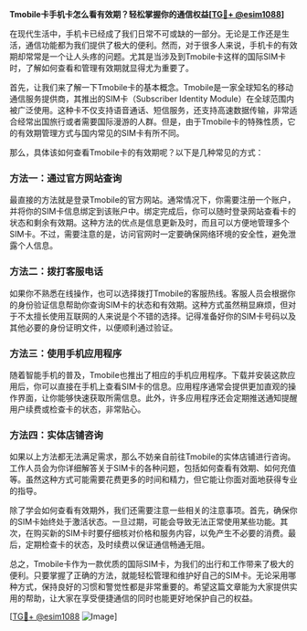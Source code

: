 **Tmobile卡手机卡怎么看有效期？轻松掌握你的通信权益[[TG💪+ @esim1088](https://t.me/s/esim1088)]**

在现代生活中，手机卡已经成了我们日常不可或缺的一部分。无论是工作还是生活，通信功能都为我们提供了极大的便利。然而，对于很多人来说，手机卡的有效期却常常是一个让人头疼的问题。尤其是当涉及到Tmobile卡这样的国际SIM卡时，了解如何查看和管理有效期就显得尤为重要了。

首先，让我们来了解一下Tmobile卡的基本概念。Tmobile是一家全球知名的移动通信服务提供商，其推出的SIM卡（Subscriber Identity Module）在全球范围内被广泛使用。这种卡不仅支持语音通话、短信服务，还支持高速数据传输，非常适合经常出国旅行或者需要国际漫游的人群。但是，由于Tmobile卡的特殊性质，它的有效期管理方式与国内常见的SIM卡有所不同。

那么，具体该如何查看Tmobile卡的有效期呢？以下是几种常见的方式：

### 方法一：通过官方网站查询

最直接的方法就是登录Tmobile的官方网站。通常情况下，你需要注册一个账户，并将你的SIM卡信息绑定到该账户中。绑定完成后，你可以随时登录网站查看卡的状态和剩余有效期。这种方法的优点是信息更新及时，而且可以方便地管理多个SIM卡。不过，需要注意的是，访问官网时一定要确保网络环境的安全性，避免泄露个人信息。

### 方法二：拨打客服电话

如果你不熟悉在线操作，也可以选择拨打Tmobile的客服热线。客服人员会根据你的身份验证信息帮助你查询SIM卡的状态和有效期。这种方式虽然稍显麻烦，但对于不太擅长使用互联网的人来说是个不错的选择。记得准备好你的SIM卡号码以及其他必要的身份证明文件，以便顺利通过验证。

### 方法三：使用手机应用程序

随着智能手机的普及，Tmobile也推出了相应的手机应用程序。下载并安装这款应用后，你可以直接在手机上查看SIM卡的信息。应用程序通常会提供更加直观的操作界面，让你能够快速获取所需信息。此外，许多应用程序还会定期推送通知提醒用户续费或检查卡的状态，非常贴心。

### 方法四：实体店铺咨询

如果以上方法都无法满足需求，那么不妨亲自前往Tmobile的实体店铺进行咨询。工作人员会为你详细解答关于SIM卡的各种问题，包括如何查看有效期、如何充值等。虽然这种方式可能需要花费更多的时间和精力，但它能让你面对面地获得专业的指导。

除了学会如何查看有效期外，我们还需要注意一些相关的注意事项。首先，确保你的SIM卡始终处于激活状态。一旦过期，可能会导致无法正常使用某些功能。其次，在购买新的SIM卡时要仔细核对价格和服务内容，以免产生不必要的消费。最后，定期检查卡的状态，及时续费以保证通信畅通无阻。

总之，Tmobile卡作为一款优质的国际SIM卡，为我们的出行和工作带来了极大的便利。只要掌握了正确的方法，就能轻松管理和维护好自己的SIM卡。无论采用哪种方式，保持良好的习惯和警觉性都是非常重要的。希望这篇文章能为大家提供实用的帮助，让大家在享受便捷通信的同时也能更好地保护自己的权益。

[[TG💪+ @esim1088](https://t.me/s/esim1088) ![Image](https://i.postimg.cc/4NQfJmqS/Snipaste-2025-05-13-00-14-12.png)]